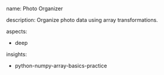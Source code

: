 name: Photo Organizer

description: Organize photo data using array transformations.

aspects:
  - deep

insights:
  - python-numpy-array-basics-practice
